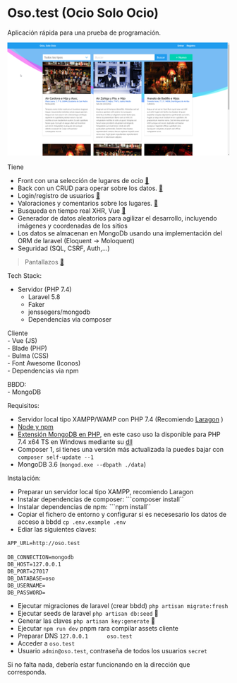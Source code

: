 # Oso.test (Ocio Solo Ocio)
Aplicación rápida para una prueba de programación. 

![index.png](_pantallazos/index.png)

Tiene
- Front con una selección de lugares de ocio [🔗](_pantallazos/index.png)
- Back con un CRUD para operar sobre los datos. [🔗](_pantallazos/editar.png)
- Login/registro de usuarios [🔗](_pantallazos/login.png)
- Valoraciones y comentarios sobre los lugares. [🔗](_pantallazos/comentarios.png)
- Busqueda en tiempo real XHR, Vue [🔗](_pantallazos/filtrar.png)
- Generador de datos aleatorios para agilizar el desarrollo, incluyendo imágenes y coordenadas de los sitios 
- Los datos se almacenan en MongoDb usando una implementación del ORM de laravel (Eloquent -> Moloquent)
- Seguridad (SQL, CSRF, Auth,...)
 
> Pantallazos [🔗](_pantallazos/)


Tech Stack:

- Servidor (PHP 7.4)  
    - Laravel 5.8  
    - Faker  
    - jenssegers/mongodb  
    - Dependencias via composer  
 
Cliente   
    - Vue (JS)  
    - Blade (PHP)  
    - Bulma (CSS)  
    - Font Awesome (Iconos)  
    - Dependencias via npm  

BBDD:  
    - MongoDB  

Requisitos:   
- Servidor local tipo XAMPP/WAMP con PHP 7.4 (Recomiendo [Laragon](https://laragon.org/) )  
- [Node y npm](https://nodejs.org/es/)  
- [Extensión MongoDB en PHP](https://www.php.net/manual/es/mongodb.installation.windows.php), en este caso uso la disponible para PHP 7.4 x64 TS en Windows mediante su [dll](https://pecl.php.net/package/mongodb/1.10.0/windows)  
- Composer 1, si tienes una versión más actualizada la puedes bajar con ``composer self-update --1``
- MongoDB 3.6 (``mongod.exe --dbpath ./data``)  


Instalación:
- Preparar un servidor local tipo XAMPP, recomiendo Laragon  
- Instalar dependencias de composer: ```composer install``  
- Instalar dependencias de npm: ```npm install``  
- Copiar el fichero de entorno y configurar si es necesesario los datos de acceso a bbdd `cp .env.example .env`  
- Ediar las siguientes claves:  
```
APP_URL=http://oso.test

DB_CONNECTION=mongodb
DB_HOST=127.0.0.1
DB_PORT=27017
DB_DATABASE=oso
DB_USERNAME=
DB_PASSWORD=
```
- Ejecutar migraciones de laravel (crear bbdd) ``php artisan migrate:fresh``  
- Ejecutar seeds de laravel ``php artisan db:seed`` 🌱    
- Generar las claves ``php artisan key:generate`` 🔑  
- Ejecutar ``npm run dev`` pnpm rara compilar assets cliente  
- Preparar DNS ``127.0.0.1      oso.test``  
- Acceder a ``oso.test``  
- Usuario ``admin@oso.test``, contraseña de todos los usuarios ``secret``  

Si no falta nada, debería estar funcionando en la dirección que corresponda.  

